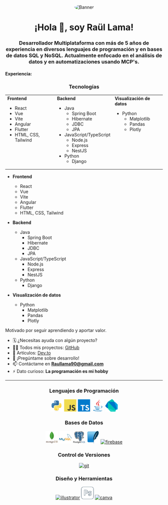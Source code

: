 <p align="center">
  <img src="https://raullam.github.io/miWeb/assets/images/heri.jpg" alt="Banner" width="200" style="border-radius: 50%;"/>
</p>

<h1 align="center">¡Hola 👋, soy Raül Lama!</h1>
<h3 align="center">Desarrollador Multiplataforma con más de 5 años de experiencia en diversos lenguajes de programación y en bases de datos SQL y NoSQL. Actualmente enfocado en el análisis de datos y en automatizaciones usando MCP's.</h3>
  
<h4>Experiencia:</h4>
<h3 align="center">Tecnologías</h3>

<table align="center">
  <tr>
    <td valign="top">
      <strong>Frontend</strong>
      <ul>
        <li>React</li>
        <li>Vue</li>
        <li>Vite</li>
        <li>Angular</li>
        <li>Flutter</li>
        <li>HTML, CSS, Tailwind</li>
      </ul>
    </td>
    <td valign="top">
      <strong>Backend</strong>
      <ul>
        <li>Java
          <ul>
            <li>Spring Boot</li>
            <li>Hibernate</li>
            <li>JDBC</li>
            <li>JPA</li>
          </ul>
        </li>
        <li>JavaScript/TypeScript
          <ul>
            <li>Node.js</li>
            <li>Express</li>
            <li>NestJS</li>
          </ul>
        </li>
        <li>Python
          <ul>
            <li>Django</li>
          </ul>
        </li>
      </ul>
    </td>
    <td valign="top">
      <strong>Visualización de datos</strong>
      <ul>
        <li>Python
          <ul>
            <li>Matplotlib</li>
            <li>Pandas</li>
            <li>Plotly</li>
          </ul>
        </li>
      </ul>
    </td>
  </tr>
</table>

- **Frontend**
  - React
  - Vue
  - Vite
  - Angular
  - Flutter
  - HTML, CSS, Tailwind

- **Backend**
  - Java
    - Spring Boot
    - Hibernate
    - JDBC
    - JPA
  - JavaScript/TypeScript
    - Node.js
    - Express
    - NestJS
  - Python
    - Django

- **Visualización de datos**
  - Python
    - Matplotlib
    - Pandas
    - Plotly

Motivado por seguir aprendiendo y aportar valor.

- 🗓️ ¿Necesitas ayuda con algún proyecto?  
- 👨‍💻 Todos mis proyectos: [GitHub](https://github.com/Raullam)  
- 📝 Artículos: [Dev.to](https://dev.to/raullam)  
- 💬 ¡Pregúntame sobre desarrollo!  
- 📫 Contáctame en **Raullama90@gmail.com**  
- ⚡ Dato curioso: **La programación es mi hobby**  

---

<h3 align="center">Lenguajes de Programación</h3>
<p align="center">
  <a href="https://www.python.org/" target="_blank"><img src="https://raw.githubusercontent.com/devicons/devicon/master/icons/python/python-original.svg" alt="python" width="40" height="40"/></a>
  <a href="https://www.javascript.com/" target="_blank"><img src="https://raw.githubusercontent.com/devicons/devicon/master/icons/javascript/javascript-original.svg" alt="javascript" width="40" height="40"/></a>
  <a href="https://www.typescriptlang.org/" target="_blank"><img src="https://raw.githubusercontent.com/devicons/devicon/master/icons/typescript/typescript-original.svg" alt="typescript" width="40" height="40"/></a>
  <a href="https://www.java.com/" target="_blank"><img src="https://raw.githubusercontent.com/devicons/devicon/master/icons/java/java-original.svg" alt="java" width="40" height="40"/></a>
  <a href="https://dart.dev/" target="_blank"><img src="https://raw.githubusercontent.com/devicons/devicon/master/icons/dart/dart-original.svg" alt="dart" width="40" height="40"/></a>
</p>


<h3 align="center">Bases de Datos</h3>
<p align="center">
  <a href="https://www.mongodb.com/" target="_blank"><img src="https://raw.githubusercontent.com/devicons/devicon/master/icons/mongodb/mongodb-original-wordmark.svg" alt="mongodb" width="40" height="40"/></a>
  <a href="https://www.mysql.com/" target="_blank"><img src="https://raw.githubusercontent.com/devicons/devicon/master/icons/mysql/mysql-original-wordmark.svg" alt="mysql" width="40" height="40"/></a>
  <a href="https://www.postgresql.org/" target="_blank"><img src="https://raw.githubusercontent.com/devicons/devicon/master/icons/postgresql/postgresql-original-wordmark.svg" alt="postgresql" width="40" height="40"/></a>
  <a href="https://www.sqlite.org/" target="_blank"><img src="https://raw.githubusercontent.com/devicons/devicon/master/icons/sqlite/sqlite-original.svg" alt="sqlite" width="40" height="40"/></a>
  <a href="https://firebase.google.com/" target="_blank"><img src="https://www.vectorlogo.zone/logos/firebase/firebase-icon.svg" alt="firebase" width="40" height="40"/></a>
</p>

<h3 align="center">Control de Versiones</h3>
<p align="center">
  <a href="https://git-scm.com/" target="_blank"><img src="https://www.vectorlogo.zone/logos/git-scm/git-scm-icon.svg" alt="git" width="40" height="40"/></a>
</p>

<h3 align="center">Diseño y Herramientas</h3>
<p align="center">
  <a href="https://www.adobe.com/in/products/illustrator.html" target="_blank"><img src="https://www.vectorlogo.zone/logos/adobe_illustrator/adobe_illustrator-icon.svg" alt="illustrator" width="40" height="40"/></a>
  <a href="https://www.photoshop.com/en" target="_blank"><img src="https://raw.githubusercontent.com/devicons/devicon/master/icons/photoshop/photoshop-line.svg" alt="photoshop" width="40" height="40"/></a>
  <a href="https://www.canva.com/" target="_blank"><img src="https://upload.wikimedia.org/wikipedia/commons/c/cb/Canva_Logo.png" alt="canva" width="40" height="40"/></a>
</p>
